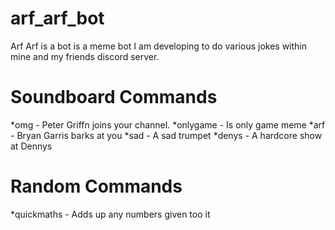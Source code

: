# arf_arf_bot

Arf Arf is a bot is a meme bot I am developing to do various jokes within mine and my friends discord server.

# Soundboard Commands

*omg - Peter Griffn joins your channel.
*onlygame - Is only game meme 
*arf - Bryan Garris barks at you 
*sad - A sad trumpet 
*denys - A hardcore show at Dennys

# Random Commands 

*quickmaths - Adds up any numbers given too it 
